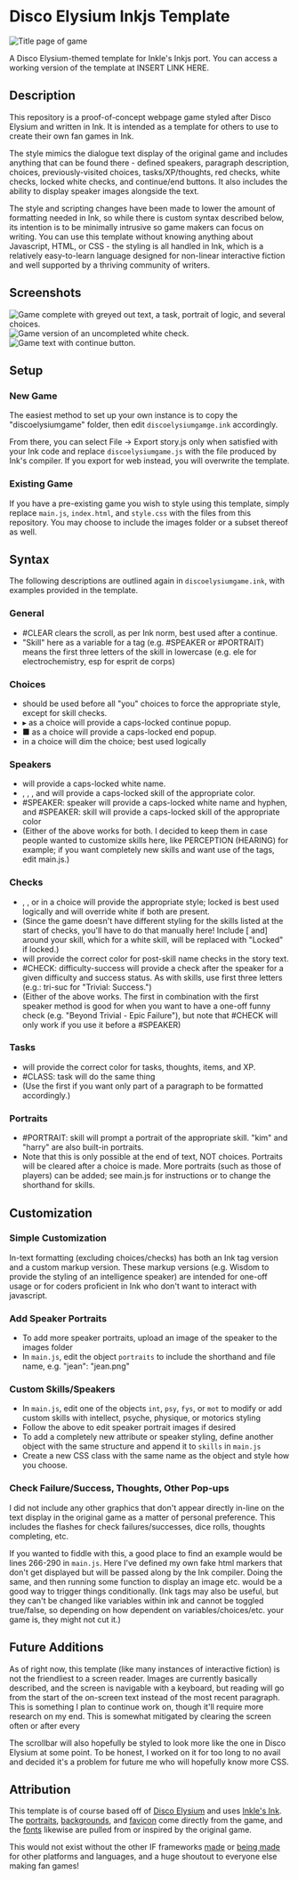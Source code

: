 # Disco Elysium Inkjs Template
![Title page of game](screenshots/title.png)

A Disco Elysium-themed template for Inkle's Inkjs port. You can access a working version of the template at INSERT LINK HERE.

## Description
This repository is a proof-of-concept webpage game styled after Disco Elysium and written in Ink. It is intended as a template for others to use to create their own fan games in Ink.

The style mimics the dialogue text display of the original game and includes anything that can be found there - defined speakers, paragraph description, choices, previously-visited choices, tasks/XP/thoughts, red checks, white checks, locked white checks, and continue/end buttons. It also includes the ability to display speaker images alongside the text.

The style and scripting changes have been made to lower the amount of formatting needed in Ink, so while there is custom syntax described below, its intention is to be minimally intrusive so game makers can focus on writing. You can use this template without knowing anything about Javascript, HTML, or CSS - the styling is all handled in Ink, which is a relatively easy-to-learn language designed for non-linear interactive fiction and well supported by a thriving community of writers.

## Screenshots
![Game complete with greyed out text, a task, portrait of logic, and several choices.](screenshots/fulldialogue.png)
![Game version of an uncompleted white check.](screenshots/whitecheck.png)
![Game text with continue button.](screenshots/continue.png)

## Setup
### New Game
The easiest method to set up your own instance is to copy the "discoelysiumgame" folder, then edit `discoelysiumgamge.ink` accordingly.

From there, you can select File -> Export story.js only when satisfied with your Ink code and replace `discoelysiumgame.js` with the file produced by Ink's compiler. If you export for web instead, you will overwrite the template.

### Existing Game
If you have a pre-existing game you wish to style using this template, simply replace `main.js`, `index.html`, and `style.css` with the files from this repository. You may choose to include the images folder or a subset thereof as well.

## Syntax
The following descriptions are outlined again in `discoelysiumgame.ink`, with examples provided in the template.

### General
  - #CLEAR clears the scroll, as per Ink norm, best used after a continue.
  - "Skill" here as a variable for a tag (e.g. #SPEAKER or #PORTRAIT) means the first three letters of the skill in lowercase (e.g. ele for electrochemistry, esp for esprit de corps)

### Choices
  - <you> should be used before all "you" choices to force the appropriate style, except for skill checks.
  - ▸ as a choice will provide a caps-locked continue popup.
  - ■ as a choice will provide a caps-locked end popup.
  - <read> in a choice will dim the choice; best used logically

### Speakers
  - <name><end> will provide a caps-locked white name.
  - <int><end>, <psy><end>, <fys><end>, and <mot><end> will provide a caps-locked skill of the appropriate color.
  - #SPEAKER: speaker will provide a caps-locked white name and hyphen, and #SPEAKER: skill will provide a caps-locked skill of the appropriate color
  - (Either of the above works for both. I decided to keep them in case people wanted to customize skills here, like PERCEPTION (HEARING) for example; if you want completely new skills and want use of the tags, edit main.js.)

### Checks
  - <red>, <white>, or <locked> in a choice will provide the appropriate style; locked is best used logically and will override white if both are present.
  - (Since the game doesn't have different styling for the skills listed at the start of checks, you'll have to do that manually here! Include \[ and\] around your skill, which for a white skill, will be replaced with "Locked" if locked.)
  - <check><end> will provide the correct color for post-skill name checks in the story text.
  - #CHECK: difficulty-success will provide a check after the speaker for a given difficulty and success status. As with skills, use first three letters (e.g.: tri-suc for "Trivial: Success.")
  - (Either of the above works. The first in combination with the first speaker method is good for when you want to have a one-off funny check (e.g. "Beyond Trivial - Epic Failure"), but note that #CHECK will only work if you use it before a #SPEAKER)

### Tasks  
  - <task><end> will provide the correct color for tasks, thoughts, items, and XP.
  - #CLASS: task will do the same thing
  - (Use the first if you want only part of a paragraph to be formatted accordingly.)

### Portraits
  - #PORTRAIT: skill will prompt a portrait of the appropriate skill. "kim" and "harry" are also built-in portraits.
  - Note that this is only possible at the end of text, NOT choices. Portraits will be cleared after a choice is made. More portraits (such as those of players) can be added; see main.js for instructions or to change the shorthand for skills.

## Customization
### Simple Customization
In-text formatting (excluding choices/checks) has both an Ink tag version and a custom markup version. These markup versions (e.g. <int>Wisdom<end> to provide the styling of an intelligence speaker) are intended for one-off usage or for coders proficient in Ink who don't want to interact with javascript.

### Add Speaker Portraits
  - To add more speaker portraits, upload an image of the speaker to the images folder
  - In `main.js`, edit the object `portraits` to include the shorthand and file name, e.g. "jean": "jean.png"
  
### Custom Skills/Speakers
  - In `main.js`, edit one of the objects `int`, `psy`, `fys`, or `mot` to modify or add custom skills with intellect, psyche, physique, or motorics styling
  - Follow the above to edit speaker portrait images if desired
  - To add a completely new attribute or speaker styling, define another object with the same structure and append it to `skills` in `main.js`
  - Create a new CSS class with the same name as the object and style how you choose.

### Check Failure/Success, Thoughts, Other Pop-ups
I did not include any other graphics that don't appear directly in-line on the text display in the original game as a matter of personal preference. This includes the flashes for check failures/successes, dice rolls, thoughts completing, etc. 

If you wanted to fiddle with this, a good place to find an example would be lines 266-290 in `main.js`. Here I've defined my own fake html markers that don't get displayed but will be passed along by the Ink compiler. Doing the same, and then running some function to display an image etc. would be a good way to trigger things conditionally. (Ink tags may also be useful, but they can't be changed like variables within ink and cannot be toggled true/false, so depending on how dependent on variables/choices/etc. your game is, they might not cut it.)

## Future Additions
As of right now, this template (like many instances of interactive fiction) is not the friendliest to a screen reader. Images are currently basically described, and the screen is navigable with a keyboard, but reading will go from the start of the on-screen text instead of the most recent paragraph. This is something I plan to continue work on, though it'll require more research on my end. This is somewhat mitigated by clearing the screen often or after every

The scrollbar will also hopefully be styled to look more like the one in Disco Elysium at some point. To be honest, I worked on it for too long to no avail and decided it's a problem for future me who will hopefully know more CSS.

## Attribution
This template is of course based off of [Disco Elysium](https://discoelysium.com/) and uses [Inkle's Ink](https://www.inklestudios.com/ink/).
The [portraits](https://imgur.com/a/NTCGqdZ), [backgrounds](https://drive.google.com/drive/folders/12Tt0bJSNit37yg1rqhJKcRSiEuljzH3Y?usp=sharing), and [favicon](https://www.stickpng.com/img/icons-logos-emojis/tech-companies/disco-elysium-app-icon) come directly from the game, and the [fonts](https://www.reddit.com/r/DiscoElysium/comments/jlaubn/name_of_the_text_font_used_in_disco_elysium/) likewise are pulled from or inspired by the original game.

This would not exist without the other IF frameworks [made](https://github.com/apepers/DiscoElysiumTwineMacros) or [being made](https://haunthouse.tumblr.com/post/698460178938478592/hmmm-i-kinda-want-to-write-some-disco-elysium) for other platforms and languages, and a huge shoutout to everyone else making fan games!
